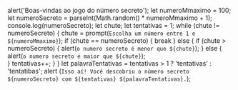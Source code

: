 alert('Boas-vindas ao jogo do número secreto');
let numeroMmaximo = 100;
let numeroSecreto = parseInt(Math.random() * numeroMmaximo + 1);
console.log(numeroSecreto);
let chute; 
let tentativas = 1;
while (chute != numeroSecreto) {
     chute = prompt(`Escolha um número entre 1 e ${numeroMmaximo}`);
      if (chute == numeroSecreto) {
          break
     } else {
     if (chute > numeroSecreto) {
          alert(`o numero secreto é menor que ${chute}`);
       }  else {
           alert(`o numero secreto é maior que ${chute}`);    
          } 
          tentativas++;
     }
}
let palavraTentativas = tentativas > 1 ? 'tentativas' : 'tentatibas';
alert (`Isso aí! Você descobriu o número secreto ${numeroSecreto} com ${tentativas} ${palavraTentativas}.`);  
